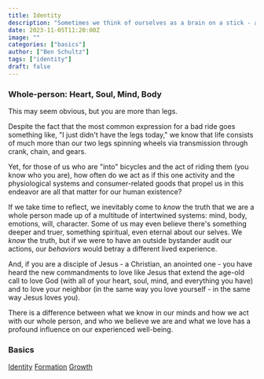 ```yaml
---
title: Identity
description: "Sometimes we think of ourselves as a brain on a stick - as if our thinking is the most important thing about us. Cyclists take this one step lower - and make it all about legs."
date: 2023-11-05T11:20:00Z
image: ""
categories: ["basics"]
author: ["Ben Schultz"]
tags: ["identity"]
draft: false
---
```


### Whole-person: Heart, Soul, Mind, Body

This may seem obvious, but you are more than legs.

Despite the fact that the most common expression for a bad ride goes something like, "I just didn't have the legs today," we know that life consists of much more than our two legs spinning wheels via transmission through crank, chain, and gears.

Yet, for those of us who are "into" bicycles and the act of riding them (you know who you are), how often do we act as if this one activity and the physiological systems and consumer-related goods that propel us in this endeavor are all that matter for our human existence?

If we take time to reflect, we inevitably come to _know_ the truth that we are a whole person made up of a multitude of intertwined systems: mind, body, emotions, will, character. Some of us may even believe there's something deeper and truer, something spiritual, even eternal about our selves. We _know_ the truth, but if we were to have an outside bystander audit our actions, our _behaviors_ would betray a different lived experience.

And, if you are a disciple of Jesus - a Christian, an anointed one - you have heard the new commandments to love like Jesus that extend the age-old call to love God (with all of your heart, soul, mind, and everything you have) and to love your neighbor (in the same way you love yourself - in the same way Jesus loves you).

There is a difference between what we know in our minds and how we act with our whole person, and who we believe we are and what we love has a profound influence on our experienced well-being.

### Basics

[Identity](./identity)
[Formation](./formation)
[Growth](./growth)
